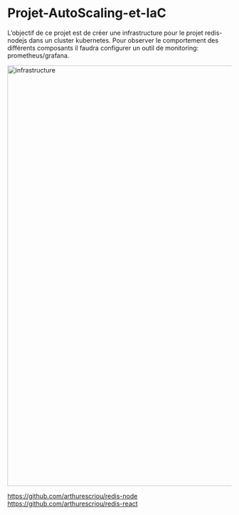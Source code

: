 # Projet-AutoScaling-et-IaC

L’objectif de ce projet est de créer une infrastructure pour le projet redis-nodejs dans un cluster kubernetes.
Pour observer le comportement des différents composants il faudra configurer un outil de monitoring: prometheus/grafana.

<img width="946" alt="infrastructure" src="https://github.com/sekhriabdelali/Projet-AutoScaling-et-IaC/assets/84051665/33572671-7706-45b2-909d-0a1462c6bf15">

https://github.com/arthurescriou/redis-node
https://github.com/arthurescriou/redis-react

